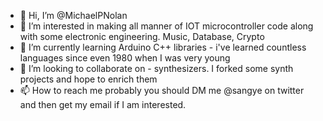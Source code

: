 - 👋 Hi, I’m @MichaelPNolan
- 👀 I’m interested in making all manner of IOT microcontroller code along with some electronic engineering. Music, Database, Crypto
- 🌱 I’m currently learning Arduino C++ libraries - i've learned countless languages since even 1980 when I was very young
- 💞️ I’m looking to collaborate on - synthesizers. I forked some synth projects and hope to enrich them
- 📫 How to reach me probably you should DM me @sangye on twitter and then get my email if I am interested.

<!---
MichaelPNolan/MichaelPNolan is a ✨ special ✨ repository because its `README.md` (this file) appears on your GitHub profile.
You can click the Preview link to take a look at your changes.
--->
